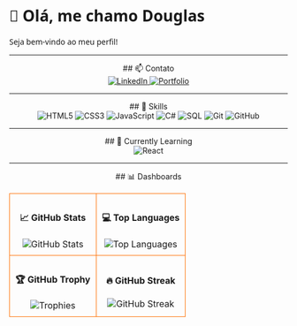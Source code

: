 <p align="center">
  <h1 style="font-family: 'Segoe UI', sans-serif;">👋 Olá, me chamo Douglas</h1>
  <p style="font-family: 'Segoe UI', sans-serif;">Seja bem-vindo ao meu perfil!</p>
</p>

---

<p align="center">
  ## 📫 Contato
  <br>
  <a href="https://www.linkedin.com/in/seu-perfil-linkedin/">
    <img src="https://img.shields.io/badge/LinkedIn-0A66C2?style=for-the-badge&logo=linkedin&logoColor=white" alt="LinkedIn"/>
  </a>
  <a href="https://douglas-pedroso.github.io/Portfolio/">
    <img src="https://img.shields.io/badge/Portfolio-FF6F00?style=for-the-badge&logo=google-chrome&logoColor=white" alt="Portfolio"/>
  </a>
</p>

---

<p align="center">
  ## 🔹 Skills
  <br>
  <img src="https://img.shields.io/badge/HTML5-E34F26?style=for-the-badge&logo=html5&logoColor=white" alt="HTML5"/>
  <img src="https://img.shields.io/badge/CSS3-1572B6?style=for-the-badge&logo=css3&logoColor=white" alt="CSS3"/>
  <img src="https://img.shields.io/badge/JavaScript-F7DF1E?style=for-the-badge&logo=javascript&logoColor=black" alt="JavaScript"/>
  <img src="https://img.shields.io/badge/C%23-239120?style=for-the-badge&logo=c-sharp&logoColor=white" alt="C#"/>
  <img src="https://img.shields.io/badge/SQL-00758F?style=for-the-badge&logo=sql&logoColor=white" alt="SQL"/>
  <img src="https://img.shields.io/badge/Git-F05032?style=for-the-badge&logo=git&logoColor=white" alt="Git"/>
  <img src="https://img.shields.io/badge/GitHub-181717?style=for-the-badge&logo=github&logoColor=white" alt="GitHub"/>
</p>

---

<p align="center">
  ## 🚀 Currently Learning
  <br>
  <img src="https://img.shields.io/badge/React-61DAFB?style=for-the-badge&logo=react&logoColor=white" alt="React"/>
</p>

---

<p align="center">
  ## 📊 Dashboards
</p>

<p align="center">
  <table>
    <tr>
      <td align="center" style="border:1px solid #FF6F00; border-radius:10px; padding:10px;">
        <h4>📈 GitHub Stats</h4>
        <img src="https://github-readme-stats.vercel.app/api?username=Douglas-Pedroso&show_icons=true&theme=radical" alt="GitHub Stats" />
      </td>
      <td align="center" style="border:1px solid #FF6F00; border-radius:10px; padding:10px;">
        <h4>💻 Top Languages</h4>
        <img src="https://github-readme-stats.vercel.app/api/top-langs/?username=Douglas-Pedroso&layout=compact&theme=radical" alt="Top Languages" />
      </td>
    </tr>
    <tr>
      <td align="center" style="border:1px solid #FF6F00; border-radius:10px; padding:10px;">
        <h4>🏆 GitHub Trophy</h4>
        <img src="https://github-profile-trophy.vercel.app/?username=Douglas-Pedroso&theme=radical" alt="Trophies" />
      </td>
      <td align="center" style="border:1px solid #FF6F00; border-radius:10px; padding:10px;">
        <h4>🔥 GitHub Streak</h4>
        <img src="https://github-readme-streak-stats.herokuapp.com/?user=Douglas-Pedroso&theme=radical" alt="GitHub Streak" />
      </td>
    </tr>
  </table>
</p>
